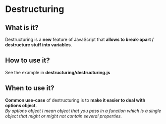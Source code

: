 # Destructuring

## What is it?
Destructuring is a **new** feature of JavaScript that **allows to break-apart / destructure stuff into variables**. 


## How to use it?
See the example in **destructuring/destructuring.js**  

## When to use it?
**Common use-case** of destructuring is to **make it easier to deal with options object**.  
*By options object I mean object that you pass in a function which is a single object  that might or might not contain several properties.* 